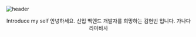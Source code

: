 
![header](https://capsule-render.vercel.app/api?type=waving&color=auto&height=300&section=header&text=welcome%20to%20Hyunbin%20git&fontSize=60)
<div align=center>
  Introduce my self
  안녕하세요. 신입 백엔드 개발자를 희망하는 김현빈 입니다. 가나다라마바사
  
</div>

